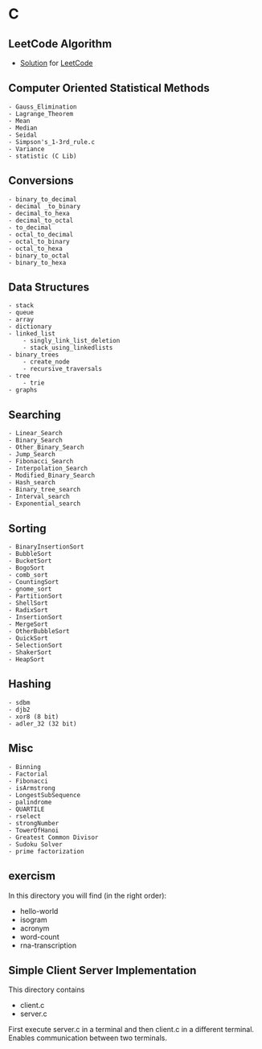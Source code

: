 C
========

## LeetCode Algorithm

- [Solution](https://github.com/TheAlgorithms/C/tree/master/leetcode) for [LeetCode](https://leetcode.com/problemset/all/)

## Computer Oriented Statistical Methods
	- Gauss_Elimination
	- Lagrange_Theorem
	- Mean
	- Median
	- Seidal
	- Simpson's_1-3rd_rule.c
	- Variance
	- statistic (C Lib)

## Conversions
	- binary_to_decimal
	- decimal _to_binary
	- decimal_to_hexa
	- decimal_to_octal
	- to_decimal
	- octal_to_decimal
	- octal_to_binary
	- octal_to_hexa
	- binary_to_octal
	- binary_to_hexa

## Data Structures
	- stack
	- queue
	- array
	- dictionary
	- linked_list
		- singly_link_list_deletion
		- stack_using_linkedlists
	- binary_trees
		- create_node
		- recursive_traversals
	- tree
		- trie
	- graphs


## Searching
	- Linear_Search
	- Binary_Search
	- Other_Binary_Search
	- Jump_Search
	- Fibonacci_Search
	- Interpolation_Search
	- Modified_Binary_Search
	- Hash_search
	- Binary_tree_search
	- Interval_search
	- Exponential_search


## Sorting
	- BinaryInsertionSort
	- BubbleSort
	- BucketSort
	- BogoSort
	- comb_sort
	- CountingSort
	- gnome_sort
	- PartitionSort
	- ShellSort
	- RadixSort
	- InsertionSort
	- MergeSort
	- OtherBubbleSort
	- QuickSort
	- SelectionSort
	- ShakerSort
	- HeapSort

## Hashing
	- sdbm
	- djb2
	- xor8 (8 bit)
	- adler_32 (32 bit)


## Misc
	- Binning
	- Factorial
	- Fibonacci
	- isArmstrong
	- LongestSubSequence
	- palindrome
	- QUARTILE
	- rselect
	- strongNumber
	- TowerOfHanoi
	- Greatest Common Divisor
	- Sudoku Solver
	- prime factorization


## exercism
In this directory you will find (in the right order):
* hello-world
* isogram
* acronym
* word-count
* rna-transcription

## Simple Client Server Implementation
This directory contains
* client.c
* server.c

First execute server.c in a terminal and then client.c in a different terminal. Enables communication between two terminals.
